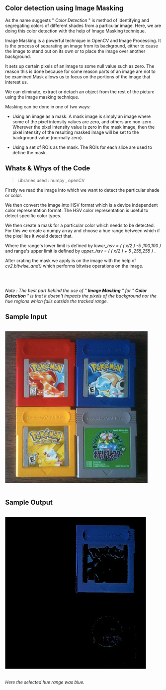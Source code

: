 ## **Color detection using Image Masking**

As the name suggests " _Color Detection_ " is method of identifying and segregating colors of different shades from a particular image. Here, we are doing this color detection with the help of Image Masking technique. 

Image Masking is a powerful technique in OpenCV and Image Processing. It is the process of separating an image from its background, either to cause the image to stand out on its own or to place the image over another background.

It sets up certain pixels of an image to some null value such as zero. The reason this is done because for some reason parts of an image are not to be examined.Mask allows us to focus on the portions of the image that interest us.

We can eliminate, extract or detach an object from the rest of the picture using the image masking technique.


Masking can be done in one of two ways:

* Using an image as a mask. A mask image is simply an image where some of the pixel intensity values are zero, and others are non-zero. Wherever the pixel intensity value is zero in the mask image, then the pixel intensity of the resulting masked image will be set to the background value (normally zero).

* Using a set of ROIs as the mask. The ROIs for each slice are used to define the mask.

## Whats & Whys of the Code

> Libraries used : numpy , openCV

 Firstly we read the image into which we want to detect the particular shade or color.

 We then convert the image into HSV format which is a device independent color representation format. The HSV color representation is useful to detect specific color types.

 We then create a mask for a particular color which needs to be detected. For this we create a numpy array and choose a hue range between which if the pixel lies it would detect that. 
 
 Where the range's lower limit is defined by _lower_hsv = ( ( x/2 ) -5 ,100,100 )_ and range's upper limit is defined by _upper_hsv = ( ( x/2 ) + 5 ,255,255 )_ .

 After crating the mask we apply is on the image with the help of _cv2.bitwise_and()_ which performs bitwise operations on the image.


</br>
</br>

 _Note : The best part behind the use of " __Image Masking__ " for " __Color Detection__ " is that it doesn't impacts the pixels of the background nor the hue regions which falls outside the tracked range._


## **Sample Input**

</br>

<img src="images/input.jpg" />

</br>
</br>

## **Sample Output**

</br>

<img src="images/output.jpg" />

</br>
</br>

_Here the selected hue range was blue._






